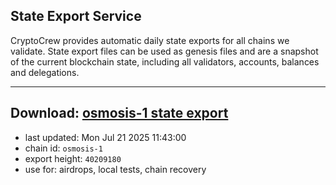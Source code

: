## State Export Service
CryptoCrew provides automatic daily state exports for all chains we validate. State export files can be used as genesis files and are a snapshot of the current blockchain state, including all validators, accounts, balances and delegations.

---
**Download: [osmosis-1 state export](https://dl-eu2.ccvalidators.com/SERVICE/osmosis/osmosis-1_export_40209180.json)**
---

- last updated: Mon Jul 21 2025 11:43:00
- chain id: `osmosis-1`
- export height: `40209180`
- use for: airdrops, local tests, chain recovery

